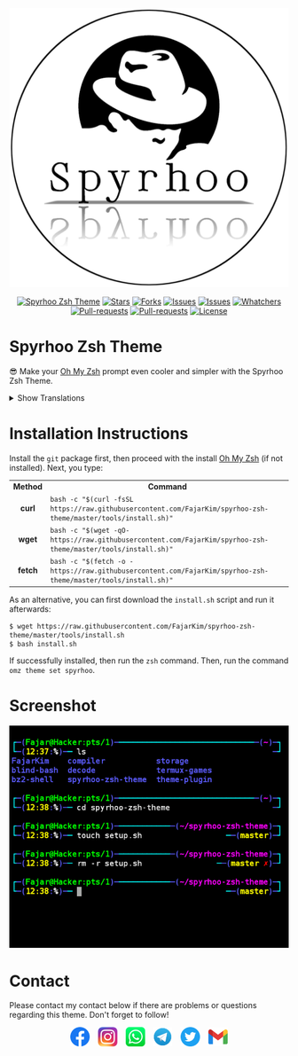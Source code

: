 ![Spyrhoo Logo](https://raw.githubusercontent.com/FajarKim/spyrhoo-zsh-theme/master/images/logo.png)
<div align="center">
    <a href="https://github.com/FajarKim/spyrhoo-zsh-theme"><img src="https://img.shields.io/github/languages/code-size/FajarKim/spyrhoo-zsh-theme?label=Spyrhoo%20Zsh%20Theme&style=plastic&logo=github&color=blue" alt="Spyrhoo Zsh Theme"></a>
    <a href="https://github.com/FajarKim/spyrhoo-zsh-theme/stargazers/"><img src="https://img.shields.io/github/stars/FajarKim/spyrhoo-zsh-theme?label=Star&style=plastic&color=red" alt="Stars"></a>
    <a href="https://github.com/FajarKim/spyrhoo-zsh-theme/network/members/"><img src="https://img.shields.io/github/forks/FajarKim/spyrhoo-zsh-theme?label=Fork&style=plastic&color=f5ff5e" alt="Forks"></a>
    <a href="https://github.com/FajarKim/spyrhoo-zsh-theme/issues?q=is%3Aopen+is%3Aissue/"><img src="https://img.shields.io/github/issues/FajarKim/spyrhoo-zsh-theme?label=Issue&style=plastic&color=a1b3ff" alt="Issues"></a>
    <a href="https://github.com/FajarKim/spyrhoo-zsh-theme/issues?q=is%3Aissue+is%3Aclosed/"><img src="https://img.shields.io/github/issues-closed/FajarKim/spyrhoo-zsh-theme?label=Issue&style=plastic&color=ffffff" alt="Issues"></a>
    <a href="https://github.com/FajarKim/spyrhoo-zsh-theme/watchers/"><img src="https://img.shields.io/github/watchers/FajarKim/spyrhoo-zsh-theme?label=Watch&style=plastic&color=1fe1f" alt="Whatchers"></a>
    <a href="https://github.com/FajarKim/spyrhoo-zsh-theme/pulls?q=is%3Aopen+is%3Apr/"><img src="https://img.shields.io/github/issues-pr/FajarKim/spyrhoo-zsh-theme?&label=Pull%20requests&style=plastic&color=971dff" alt="Pull-requests"></a>
    <a href="https://github.com/FajarKim/spyrhoo-zsh-theme/pulls?q=is%3Apr+is%3Aclosed/"><img src="https://img.shields.io/github/issues-pr-closed/FajarKim/spyrhoo-zsh-theme?&label=Pull%20requests&style=plastic&color=orange" alt="Pull-requests"></a>
    <a href=""><img src="https://img.shields.io/github/license/FajarKim/spyrhoo-zsh-theme?label=License&style=plastic&color=01ffc4" alt="License"></a>
</div>

# Spyrhoo Zsh Theme
😎 Make your [Oh My Zsh](https://github.com/ohmyzsh/ohmyzsh) prompt even cooler and simpler with the Spyrhoo Zsh Theme.

<details>
<summary>Show Translations</summary>

- [🇮🇩 Indonesian](https://github.com/FajarKim/spyrhoo-zsh-theme)
- [🇰🇷 Korean](https://github.com/FajarKim/spyrhoo-zsh-theme/blob/master/README-KR.md)
- [🇨🇳 Chinese](https://github.com/FajarKim/spyrhoo-zsh-theme/blob/master/README-CH.md)
- [🇫🇷 French](https://github.com/FajarKim/spyrhoo-zsh-theme/blob/master/README-FR.md)
</details>

# Installation Instructions
Install the `git` package first, then proceed with the install [Oh My Zsh](https://github.com/ohmyzsh/ohmyzsh#basic-installation) (if not installed). Next, you type:
<table>
    <tr>
        <td><div align="center"><b>Method</b></div></td>
        <td><div align="center"><b>Command</b></div></td>
    </tr>
    <tr>
        <td><div align="center"><b>curl</b></div></td>
        <td><div align="left"><code>bash -c "$(curl -fsSL https://raw.githubusercontent.com/FajarKim/spyrhoo-zsh-theme/master/tools/install.sh)"</code></div></td>
    </tr>
    <tr>
        <td><div align="center"><b>wget</b></div></td>
        <td><div align="left"><code>bash -c "$(wget -qO- https://raw.githubusercontent.com/FajarKim/spyrhoo-zsh-theme/master/tools/install.sh)"</code></div></td>
    </tr>
    <tr>
        <td><div align="center"><b>fetch</b></div></td>
        <td><div align="left"><code>bash -c "$(fetch -o - https://raw.githubusercontent.com/FajarKim/spyrhoo-zsh-theme/master/tools/install.sh)"</code></div></td>
    </tr>
<table>

As an alternative, you can first download the `install.sh` script and run it afterwards:
```text
$ wget https://raw.githubusercontent.com/FajarKim/spyrhoo-zsh-theme/master/tools/install.sh
$ bash install.sh
```

If successfully installed, then run the `zsh` command.  Then, run the command `omz theme set spyrhoo`.

# Screenshot
![Screenahot](https://raw.githubusercontent.com/FajarKim/spyrhoo-zsh-theme/master/images/screenshots.png)

# Contact
Please contact my contact below if there are problems or questions regarding this theme.  Don't forget to follow!
<div align="center">
    <a href="https://www.facebook.com/profile.php?id=100071979099290"><img src="https://raw.githubusercontent.com/FajarKim/FajarKim/master/images/facebook_logo.png" alt="Facebook" width="35"></a>
    &ensp;
    <a href="https://www.instagram.com/fajarkim_"><img src="https://raw.githubusercontent.com/FajarKim/FajarKim/master/images/instagram_logo.png" alt="Instagram" width="35"></a>
    &ensp;
    <a href="https://wa.me/6285659850910?text=Hi"><img src="https://raw.githubusercontent.com/FajarKim/FajarKim/master/images/whatsapp_logo.png" alt="WhatsApp" width="35"></a>
    &ensp;
    <a href="https://t.me/FajarThea"><img src="https://raw.githubusercontent.com/FajarKim/FajarKim/master/images/telegram_logo.png" alt="Telegram" width="35"></a>
    &ensp;
    <a href="https://www.twitter.com/fajarkim_"><img src="https://raw.githubusercontent.com/FajarKim/FajarKim/master/images/twitter_logo.png" alt="Twitter" width="35"></a>
    &ensp;
    <a href="mailto:fajarrkim@gmail.com"><img src="https://raw.githubusercontent.com/FajarKim/FajarKim/master/images/gmail_logo.png" alt="Gmail" width="35"></a>
</div>
